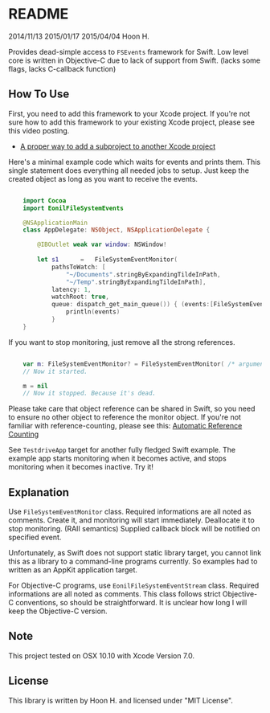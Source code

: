 README
======
2014/11/13
2015/01/17
2015/04/04
Hoon H.

Provides dead-simple access to `FSEvents` framework for Swift.
Low level core is written in Objective-C due to lack of support from Swift.
(lacks some flags, lacks C-callback function) 





How To Use
----------

First, you need to add this framework to your Xcode project.
If you're not sure how to add this framework to your existing Xcode project, please see this
video posting.

- [A proper way to add a subproject to another Xcode project](http://eonil-observatory.tumblr.com/post/117205738262/a-proper-way-to-add-a-subproject-to-another-xcode)

Here's a minimal example code which waits for events and prints them. This single statement
does everything all needed jobs to setup. Just keep the created object as long as you want
to receive the events.

````swift

	import Cocoa
	import EonilFileSystemEvents

	@NSApplicationMain
	class AppDelegate: NSObject, NSApplicationDelegate {

		@IBOutlet weak var window: NSWindow!
		
		let	s1		=	FileSystemEventMonitor(
			pathsToWatch: [
				"~/Documents".stringByExpandingTildeInPath, 
				"~/Temp".stringByExpandingTildeInPath],
			latency: 1,
			watchRoot: true,
			queue: dispatch_get_main_queue()) { (events:[FileSystemEvent])->() in
				println(events)
			}
	}


````

If you want to stop monitoring, just remove all the strong references.


````swift

	var m: FileSystemEventMonitor? = FileSystemEventMonitor( /* arguments omitted */ )
	// Now it started.

	m = nil 
	// Now it stopped. Because it's dead. 

````

Please take care that object reference can be shared in Swift, so you need to ensure no 
other object to reference the monitor object. If you're not familiar with reference-counting, 
please see this: [Automatic Reference Counting](https://developer.apple.com/library/ios/documentation/Swift/Conceptual/Swift_Programming_Language/AutomaticReferenceCounting.html)



See `TestdriveApp` target for another fully fledged Swift example. The example app starts
monitoring when it becomes active, and stops monitoring when it becomes inactive. Try it!









Explanation
-----------
Use `FileSystemEventMonitor` class. Required informations are
all noted as comments.
Create it, and monitoring will start immediately. Deallocate it to
stop monitoring. (RAII semantics) Supplied callback block will be
notified on specified event.

Unfortunately, as Swift does not support static library target, you
cannot link this as a library to a command-line programs currently.
So examples had to written as an AppKit application target.

For Objective-C programs, use `EonilFileSystemEventStream` class.
Required informations are all noted as comments. This class follows
strict Objective-C conventions, so should be straightforward.
It is unclear how long I will keep the Objective-C version.





Note
-----
This project tested on OSX 10.10 with Xcode Version 7.0.



License
-------
This library is written by Hoon H. and licensed under "MIT License".







